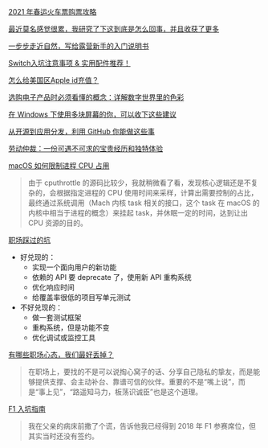 [2021 年春运火车票购票攻略](https://sspai.com/post/64285)

[最近莫名感觉很累，我研究了下这到底是怎么回事，并且收获了更多](https://sspai.com/post/64274)

[一步步走近自然，写给露营新手的入门说明书](https://sspai.com/post/65272)

[Switch入坑注意事项 & 实用配件推荐！](https://www.dgtle.com/article-1648698-1.html)

[怎么给美国区Apple id充值？](https://www.zhihu.com/question/26760400)

[选购电子产品时必须看懂的概念：详解数字世界里的色彩](https://sspai.com/post/65813)

[在 Windows 下使用多块屏幕的你，可以收下这些建议](https://sspai.com/post/66381)

[从开源到应用分发，利用 GitHub 你能做这些事 ](https://sspai.com/post/66131)

[劳动仲裁：一份可遇不可求的宝贵经历和独特体验 ](https://sspai.com/post/66272)

[macOS 如何限制进程 CPU 占用](https://sspai.com/post/67331)
>由于 cputhrottle 的源码比较少，我就稍微看了看，发现核心逻辑还是不复杂的，会根据指定进程的 CPU 使用时间来采样，计算出需要控制的占比，最终通过系统调用（Mach 内核 task 相关的接口，这个 task 在 macOS 的内核中相当于进程的概念）来挂起 task，并休眠一定的时间，达到让出 CPU 资源的目的。

[职场踩过的坑](https://laike9m.com/blog/jin-ji-nian-wo-zai-zhi-chang-cai-guo-de-keng,143/)
- 好兑现的：
  - 实现一个面向用户的新功能
  - 依赖的 API 要 deprecate 了，使用新 API 重构系统
  - 优化响应时间
  - 给覆盖率很低的项目写单元测试
- 不好兑现的：
  - 做一套测试框架
  - 重构系统，但是功能不变
  - 优化调试或监控工具

[有哪些职场心态，我们最好丢掉？](https://sspai.com/post/68817)
>在职场上，要找的不是可以说掏心窝子的话、分享自己隐私的挚友，而是能够提供支撑、会主动补台、靠谱可信的伙伴。重要的不是“嘴上说”，而是“事上见”，“路遥知马力，板荡识诚臣”也是这个道理。

[F1 入坑指南](https://sspai.com/post/68664)
>我在父亲的病床前撒了个谎，告诉他我已经得到 2018 年 F1 参赛席位，但其实当时还没有签约。
